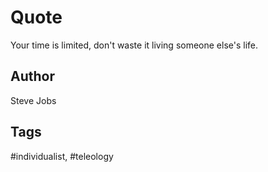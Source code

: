 # Quote

Your time is limited, don't waste it living someone else's life.

## Author

Steve Jobs

## Tags

#individualist, #teleology
